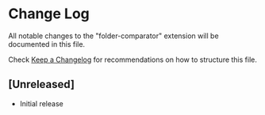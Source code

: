 # Change Log

All notable changes to the "folder-comparator" extension will be documented in this file.

Check [Keep a Changelog](http://keepachangelog.com/) for recommendations on how to structure this file.

## [Unreleased]

- Initial release